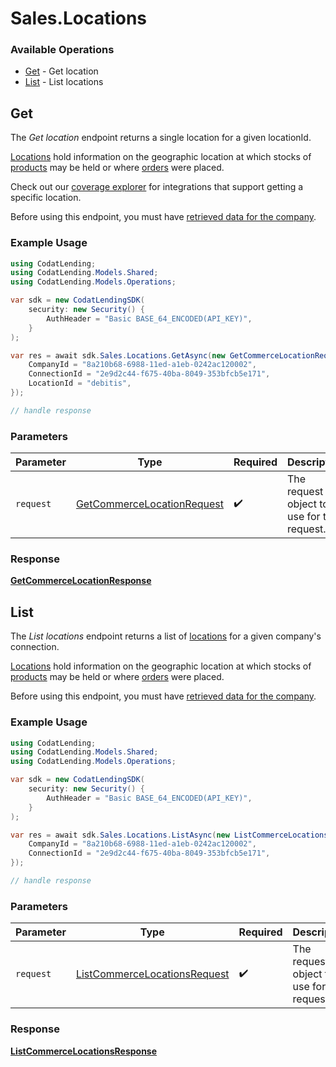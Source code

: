 # Sales.Locations

### Available Operations

* [Get](#get) - Get location
* [List](#list) - List locations

## Get

The *Get location* endpoint returns a single location for a given locationId.

[Locations](https://docs.codat.io/lending-api#/schemas/Location) hold information on the geographic location at which stocks of [products](https://docs.codat.io/lending-api#/schemas/Product) may be held or where [orders](https://docs.codat.io/lending-api#/schemas/Order) were placed.

Check out our [coverage explorer](https://knowledge.codat.io/supported-features/commerce?view=tab-by-data-type&dataType=commerce-locations) for integrations that support getting a specific location.

Before using this endpoint, you must have [retrieved data for the company](https://docs.codat.io/lending-api#/operations/refresh-company-data).


### Example Usage

```csharp
using CodatLending;
using CodatLending.Models.Shared;
using CodatLending.Models.Operations;

var sdk = new CodatLendingSDK(
    security: new Security() {
        AuthHeader = "Basic BASE_64_ENCODED(API_KEY)",
    }
);

var res = await sdk.Sales.Locations.GetAsync(new GetCommerceLocationRequest() {
    CompanyId = "8a210b68-6988-11ed-a1eb-0242ac120002",
    ConnectionId = "2e9d2c44-f675-40ba-8049-353bfcb5e171",
    LocationId = "debitis",
});

// handle response
```

### Parameters

| Parameter                                                                           | Type                                                                                | Required                                                                            | Description                                                                         |
| ----------------------------------------------------------------------------------- | ----------------------------------------------------------------------------------- | ----------------------------------------------------------------------------------- | ----------------------------------------------------------------------------------- |
| `request`                                                                           | [GetCommerceLocationRequest](../../models/operations/GetCommerceLocationRequest.md) | :heavy_check_mark:                                                                  | The request object to use for the request.                                          |


### Response

**[GetCommerceLocationResponse](../../models/operations/GetCommerceLocationResponse.md)**


## List

The *List locations* endpoint returns a list of [locations](https://docs.codat.io/lending-api#/schemas/Location) for a given company's connection.

[Locations](https://docs.codat.io/lending-api#/schemas/Location) hold information on the geographic location at which stocks of [products](https://docs.codat.io/lending-api#/schemas/Product) may be held or where [orders](https://docs.codat.io/lending-api#/schemas/Order) were placed.

Before using this endpoint, you must have [retrieved data for the company](https://docs.codat.io/lending-api#/operations/refresh-company-data).
    

### Example Usage

```csharp
using CodatLending;
using CodatLending.Models.Shared;
using CodatLending.Models.Operations;

var sdk = new CodatLendingSDK(
    security: new Security() {
        AuthHeader = "Basic BASE_64_ENCODED(API_KEY)",
    }
);

var res = await sdk.Sales.Locations.ListAsync(new ListCommerceLocationsRequest() {
    CompanyId = "8a210b68-6988-11ed-a1eb-0242ac120002",
    ConnectionId = "2e9d2c44-f675-40ba-8049-353bfcb5e171",
});

// handle response
```

### Parameters

| Parameter                                                                               | Type                                                                                    | Required                                                                                | Description                                                                             |
| --------------------------------------------------------------------------------------- | --------------------------------------------------------------------------------------- | --------------------------------------------------------------------------------------- | --------------------------------------------------------------------------------------- |
| `request`                                                                               | [ListCommerceLocationsRequest](../../models/operations/ListCommerceLocationsRequest.md) | :heavy_check_mark:                                                                      | The request object to use for the request.                                              |


### Response

**[ListCommerceLocationsResponse](../../models/operations/ListCommerceLocationsResponse.md)**

